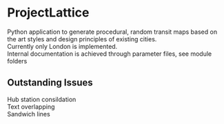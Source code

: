 # ProjectLattice
Python application to generate procedural, random transit maps based on the art styles and design principles of existing cities.  
Currently only London is implemented.  
Internal documentation is achieved through parameter files, see module folders
## Outstanding Issues
Hub station consildation  
Text overlapping  
Sandwich lines

